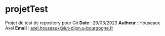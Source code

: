 # projetTest
Projet de test de repository pour Git
**Date** : 29/03/2023
**Autheur** : Houseaux Axel
**Email** : axel.houseaux@iut-dijon.u-bourgogne.fr
